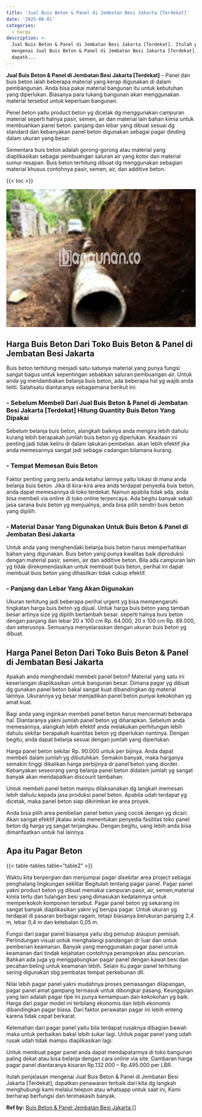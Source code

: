```yaml
---
title: 'Jual Buis Beton & Panel di Jembatan Besi Jakarta [Terdekat]'
date: '2025-08-01'
categories:
  - harga
description: >-
  Jual Buis Beton & Panel di Jembatan Besi Jakarta [Terdekat]. Itulah penjelasan
  mengenai Jual Buis Beton & Panel di Jembatan Besi Jakarta [Terdekat],
  dapatk...
---
```


**Jual Buis Beton & Panel di Jembatan Besi Jakarta \[Terdekat\]** – Panel dan buis beton ialah beberapa material yang kerap digunakan di dalam pembangunan. Anda bisa pakai material bangunan itu untuk kebutuhan yang diperlukan. Biasanya para tukang bangunan akan menggunakan material tersebut untuk keperluan bangunan.

Penel beton yaitu product beton yg dicetak dg menggunakan campuran material seperti halnya pasir, semen, air dan material lain bahan kimia untuk membuahkan panel beton. panjang dan lebar yang dibuat sesuai dg standard dan kebanyakan panel beton digunakan sebagai pagar dinding dalam ukuran yang besar.

Sementara buis beton adalah gorong-gorong atau material yang diaplikasikan sebagai pembuangan saluran air yang kotor dan material sumur resapan. Buis beton terhitung dibuat dg menggunakan sebagian material khusus contohnya pasir, semen, air, dan additive beton.

{{< toc >}}

![Jual Buis Beton & Panel di Jembatan Besi Jakarta [Terdekat]](/images/jual-panel-buis-beton-murah-14.png)

## Harga Buis Beton Dari Toko Buis Beton & Panel di Jembatan Besi Jakarta

Buis beton terhitung menjadi satu-satunya material yang punya fungsi sangat bagus untuk kepentingan sebabkan saluran pembuangan air. Untuk anda yg mendambakan belanja buis beton, ada beberapa hal yg wajib anda teliti. Salahsatu diantaranya sebagaimana berikut ini:

### \- Sebelum Membeli Dari Jual Buis Beton & Panel di Jembatan Besi Jakarta \[Terdekat\] Hitung Quantity Buis Beton Yang Dipakai

Sebelum belanja buis beton, alangkah baiknya anda mengira lebih dahulu kurang lebih berapakah jumlah buis beton yg diperlukan. Keadaan ini penting jadi tidak keliru di dalam lakukan pembelian. akan lebih efektif jika anda memesannya sangat jadi sebagai cadangan bilamana kurang.

### \- Tempat Memesan Buis Beton

Faktor penting yang perlu anda ketahui lainnya yaitu lokasi di mana anda belanja buis beton. Jika di kira-kira area anda terdapat penyedia buis beton, anda dapat memesannya di toko terdekat. Namun apabila tidak ada, anda bisa membeli via online di toko online terpercaya. Ada begitu banyak sekali jasa sarana buis beton yg menjualnya, anda bisa pilih sendiri buis beton yang dipilih.

### \- Material Dasar Yang Digunakan Untuk Buis Beton & Panel di Jembatan Besi Jakarta

Untuk anda yang menghendaki belanja buis beton harus memperhatikan bahan yang digunakan. Buis beton yang punya kwalitas baik diproduksi dengan material pasir, semen, air dan additive beton. Bila ada campuran lain yg tidak direkomendasikan untuk membuat buis beton, perihal ini dapat membuat buis beton yang dihasilkan tidak cukup efektif.

### \- Panjang dan Lebar Yang Akan Digunakan

Ukuran terhitung jadi beberapa perihal urgent yg bisa mempengaruhi tingkatan harga buis beton yg dijual. Untuk harga buis beton yang tambah besar artinya size yg dipilih bertambah besar. seperti halnya buis beton dengan panjang dan lebar 20 x 100 cm Rp. 64.000, 20 x 100 cm Rp. 89.000, dan seterusnya. Semuanya menyelaraskan dengan ukuran buis beton yg dibuat.

## Harga Panel Beton Dari Toko Buis Beton & Panel di Jembatan Besi Jakarta

Apakah anda menghendaki membeli panel beton? Material yang satu ini keseriangan diaplikasikan untuk bangunan besar. Dimana pagar yg dibuat dg gunakan panel beton bakal sangat kuat dibandingkan dg material lainnya. Ukurannya yg besar menjadikan panel beton punyai kekokohan yg amat kuat.

Bagi anda yang inginkan membeli panel beton harus mencermati beberapa hal. Diantaranya yakni jumlah panel beton yg diharapkan. Sebelum anda memesannya, alangkah lebih efektif anda melakukan perhitungan lebih dahulu sekitar berapakah kuantitas beton yg diperlukan nantinya. Dengan begitu, anda dapat belanja sesuai dengan jumlah yang diperlukan.

Harga panel beton sekitar Rp. 90.000 untuk per bijinya. Anda dapat membeli dalam jumlah yg dibutuhkan. Semakin banyak, maka harganya semakin tinggi dikalikan harga perbijinya dr panel beton yang diorder. Kebanyakan seseorang yang belanja panel beton didalam jumlah yg sangat banyak akan mendapatkan discount tambahan.

Untuk membeli panel beton mampu dilaksanakan dg langkah memesan lebih dahulu kepada jasa produksi panel beton. Apabila udah terdapat yg dicetak, maka panel beton siap dikirimkan ke area proyek.

Anda bisa pilih area pembelian panel beton yang cocok dengan yg dicari. Akan sangat efektif jikalau anda menentukan penyedia fasilitas toko panel beton dg harga yg sangat terjangkau. Dengan begitu, uang lebih anda bisa dimanfaatkan untuk hal lainnya.

## Apa itu Pagar Beton

{{< table-tables table="table2" >}}

Waktu kita berpergian dan menjumpai pagar disekitar area project sebagai penghalang lingkungan seklitar Begitulah tentang pagar panel. Pagar panel yakni product beton yg dibuat memakai campuran pasir, air, semen,material kimia tertu dan tulangan besi yang dimasukan kedalamnya untuk memperkokoh komponen tersebut. Pagar panel beton yg sekarang ini sangat banyak diaplikasikan yakni yg berupa pagar. Untuk ukuran yg terdapat di pasaran berbagai ragam, tetapi biasanya berukuran panjang 2,4 m, lebar 0,4 m dan ketebalan 0,05 m.

Fungsi dari pagar panel biasanya yaitu sbg penutup ataupun pemisah. Perlindungan visual untuk menghalangi pandangan dr luar dan untuk pemberian keamanan. Banyak yang menggunakan pagar panel untuk keamanan dari tindak kejahatan contohnya perampokan atau pencurian. Bahkan ada juga yg menggabungkan pagar panel dengan kawat besi dan pecahan beling untuk keamanan lebih. Selain itu pagar panel terhitung sering digunakan sbg pembatas tempat perkebunan dll.

Nilai lebih pagar panel yakni mudahnya proses pemasangan dilapangan, pagar panel amat gampang termasuk untuk dibongkar pasang. Keunggulan yang lain adalah pagar tipe ini punya kemampuan dan kekokohan yg baik. Harga dari pagar model ini terbilang ekonomis dan lebih ekonomis dibandingkan pagar biasa. Dari faktor perawatan pagar ini lebih enteng karena tidak cepat berkarat.

Kelemahan dari pagar panel yaitu bila terdapat rusaknya dibagian bawah maka untuk perbaikan bakal lebih sukar lagi. Untuk pagar panel yang udah rusak udah tidak mampu diaplikasikan lagi.

Untuk membuat pagar panel anda dapat mendapatannya di toko bangunan paling dekat atau bisa belanja dengan cara online via site. Gambaran harga pagar panel diantaranya kisaran Rp.132.000 – Rp.495.000 per LBR.

Itulah penjelasan mengenai Jual Buis Beton & Panel di Jembatan Besi Jakarta \[Terdekat\], dapatkan penawaran terbaik dari kita dg langkah menghubungi kami melalui telepon atau whatsapp untuk saat ini, Kami berharap berfungsi dan terimakasih banyak.

**Ref by:** [Buis Beton & Panel Jembatan Besi Jakarta []](https://id.wikipedia.org/wiki/Buis)
